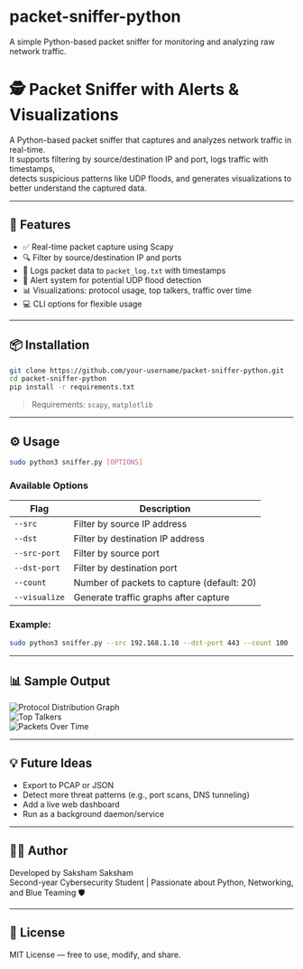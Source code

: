 # packet-sniffer-python
A simple Python-based packet sniffer for monitoring and analyzing raw network traffic.
# 🕵️ Packet Sniffer with Alerts & Visualizations

A Python-based packet sniffer that captures and analyzes network traffic in real-time.  
It supports filtering by source/destination IP and port, logs traffic with timestamps,  
detects suspicious patterns like UDP floods, and generates visualizations to better understand the captured data.

---

## 🚀 Features

- ✅ Real-time packet capture using Scapy
- 🔍 Filter by source/destination IP and ports
- 📄 Logs packet data to `packet_log.txt` with timestamps
- 🚨 Alert system for potential UDP flood detection
- 📊 Visualizations: protocol usage, top talkers, traffic over time
- 💻 CLI options for flexible usage

---

## 📦 Installation

```bash
git clone https://github.com/your-username/packet-sniffer-python.git
cd packet-sniffer-python
pip install -r requirements.txt
```

> Requirements: `scapy`, `matplotlib`

---

## ⚙️ Usage

```bash
sudo python3 sniffer.py [OPTIONS]
```

### Available Options

| Flag | Description |
|------|-------------|
| `--src`        | Filter by source IP address |
| `--dst`        | Filter by destination IP address |
| `--src-port`   | Filter by source port |
| `--dst-port`   | Filter by destination port |
| `--count`      | Number of packets to capture (default: 20) |
| `--visualize`  | Generate traffic graphs after capture |

### Example:

```bash
sudo python3 sniffer.py --src 192.168.1.10 --dst-port 443 --count 100 --visualize
```

---

## 📊 Sample Output

![Protocol Distribution Graph](assets/protocol_pie.png)  
![Top Talkers](assets/top_ips_bar.png)  
![Packets Over Time](assets/time_histogram.png)

---

## 💡 Future Ideas

- Export to PCAP or JSON
- Detect more threat patterns (e.g., port scans, DNS tunneling)
- Add a live web dashboard
- Run as a background daemon/service

---

## 👨‍💻 Author

Developed by Saksham Saksham   
Second-year Cybersecurity Student | Passionate about Python, Networking, and Blue Teaming 🛡️

---

## 📜 License

MIT License — free to use, modify, and share.
